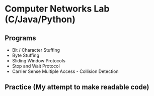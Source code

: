 # Computer Networks Lab (C/Java/Python)
## Programs
* Bit / Character Stuffing
* Byte Stuffing
* Sliding Window Protocols
* Stop and Wait Protocol
* Carrier Sense Multiple Access - Collision Detection



## **Practice** (My attempt to make readable code)